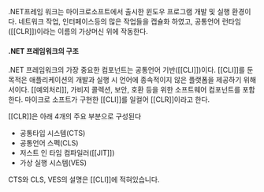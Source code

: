.NET프레임 워크는 마이크로소프트에서 출시한 윈도우 프로그램 개발 및 실행 환경이다.
네트워크 작업, 인터페이스등의 많은 작업들을 캡슐화 하였고, 공통언어 런타임([[CLR]])이라는 이름의
가상머신 위에 작동한다.


#### .NET 프레임워크의 구조
.NET 프레임워크의 가장 중요한 컴포넌트는 공통언어 기반([[CLI]])이다.
[[CLI]]를 둔 목적은 애플리케이션의 개발과 실행 시 언어에 종속적이지 않은 플랫폼을 제공하기 위해서이다.
[[예외처리]], 가비지 콜렉션, 보안, 호환 등을 위한 소프트웨어 컴포넌트를 포함한다.
마이크로 소프트가 구현한 [[CLI]]를 일컬어 [[CLR]]이라고 한다.

[[CLR]]은 아래 4개의 주요 부분으로 구성된다
- 공통타입 시스템(CTS)
- 공통언어 스펙(CLS)
- 저스트 인 타임 컴파일러([[JIT]])
- 가상 실행 시스템(VES)

CTS와 CLS, VES의 설명은 [[CLI]]에 적혀있습니다.